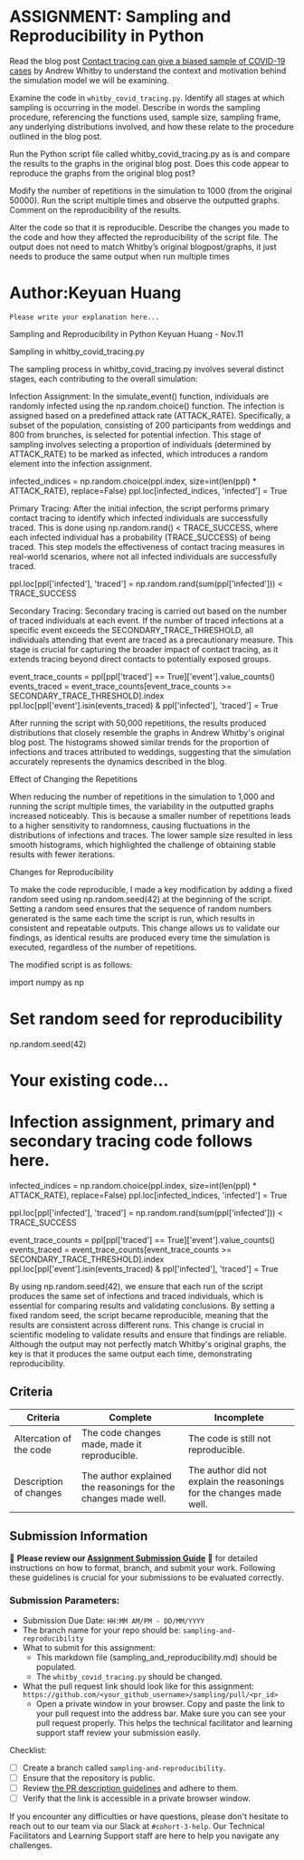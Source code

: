# ASSIGNMENT: Sampling and Reproducibility in Python

Read the blog post [Contact tracing can give a biased sample of COVID-19 cases](https://andrewwhitby.com/2020/11/24/contact-tracing-biased/) by Andrew Whitby to understand the context and motivation behind the simulation model we will be examining.

Examine the code in `whitby_covid_tracing.py`. Identify all stages at which sampling is occurring in the model. Describe in words the sampling procedure, referencing the functions used, sample size, sampling frame, any underlying distributions involved, and how these relate to the procedure outlined in the blog post.

Run the Python script file called whitby_covid_tracing.py as is and compare the results to the graphs in the original blog post. Does this code appear to reproduce the graphs from the original blog post?

Modify the number of repetitions in the simulation to 1000 (from the original 50000). Run the script multiple times and observe the outputted graphs. Comment on the reproducibility of the results.

Alter the code so that it is reproducible. Describe the changes you made to the code and how they affected the reproducibility of the script file. The output does not need to match Whitby’s original blogpost/graphs, it just needs to produce the same output when run multiple times

# Author:Keyuan Huang

```
Please write your explanation here...

```
Sampling and Reproducibility in Python
Keyuan Huang - Nov.11

Sampling in whitby_covid_tracing.py

The sampling process in whitby_covid_tracing.py involves several distinct stages, each contributing to the overall simulation:

Infection Assignment: In the simulate_event() function, individuals are randomly infected using the np.random.choice() function. The infection is assigned based on a predefined attack rate (ATTACK_RATE). Specifically, a subset of the population, consisting of 200 participants from weddings and 800 from brunches, is selected for potential infection. This stage of sampling involves selecting a proportion of individuals (determined by ATTACK_RATE) to be marked as infected, which introduces a random element into the infection assignment.

infected_indices = np.random.choice(ppl.index, size=int(len(ppl) * ATTACK_RATE), replace=False)
ppl.loc[infected_indices, 'infected'] = True

Primary Tracing: After the initial infection, the script performs primary contact tracing to identify which infected individuals are successfully traced. This is done using np.random.rand() < TRACE_SUCCESS, where each infected individual has a probability (TRACE_SUCCESS) of being traced. This step models the effectiveness of contact tracing measures in real-world scenarios, where not all infected individuals are successfully traced.

ppl.loc[ppl['infected'], 'traced'] = np.random.rand(sum(ppl['infected'])) < TRACE_SUCCESS

Secondary Tracing: Secondary tracing is carried out based on the number of traced individuals at each event. If the number of traced infections at a specific event exceeds the SECONDARY_TRACE_THRESHOLD, all individuals attending that event are traced as a precautionary measure. This stage is crucial for capturing the broader impact of contact tracing, as it extends tracing beyond direct contacts to potentially exposed groups.

event_trace_counts = ppl[ppl['traced'] == True]['event'].value_counts()
events_traced = event_trace_counts[event_trace_counts >= SECONDARY_TRACE_THRESHOLD].index
ppl.loc[ppl['event'].isin(events_traced) & ppl['infected'], 'traced'] = True

After running the script with 50,000 repetitions, the results produced distributions that closely resemble the graphs in Andrew Whitby's original blog post. The histograms showed similar trends for the proportion of infections and traces attributed to weddings, suggesting that the simulation accurately represents the dynamics described in the blog.

Effect of Changing the Repetitions

When reducing the number of repetitions in the simulation to 1,000 and running the script multiple times, the variability in the outputted graphs increased noticeably. This is because a smaller number of repetitions leads to a higher sensitivity to randomness, causing fluctuations in the distributions of infections and traces. The lower sample size resulted in less smooth histograms, which highlighted the challenge of obtaining stable results with fewer iterations.

Changes for Reproducibility

To make the code reproducible, I made a key modification by adding a fixed random seed using np.random.seed(42) at the beginning of the script. Setting a random seed ensures that the sequence of random numbers generated is the same each time the script is run, which results in consistent and repeatable outputs. This change allows us to validate our findings, as identical results are produced every time the simulation is executed, regardless of the number of repetitions.

The modified script is as follows:

import numpy as np

# Set random seed for reproducibility
np.random.seed(42)

# Your existing code...

# Infection assignment, primary and secondary tracing code follows here.

infected_indices = np.random.choice(ppl.index, size=int(len(ppl) * ATTACK_RATE), replace=False)
ppl.loc[infected_indices, 'infected'] = True

ppl.loc[ppl['infected'], 'traced'] = np.random.rand(sum(ppl['infected'])) < TRACE_SUCCESS

event_trace_counts = ppl[ppl['traced'] == True]['event'].value_counts()
events_traced = event_trace_counts[event_trace_counts >= SECONDARY_TRACE_THRESHOLD].index
ppl.loc[ppl['event'].isin(events_traced) & ppl['infected'], 'traced'] = True

By using np.random.seed(42), we ensure that each run of the script produces the same set of infections and traced individuals, which is essential for comparing results and validating conclusions.
By setting a fixed random seed, the script became reproducible, meaning that the results are consistent across different runs. This change is crucial in scientific modeling to validate results and ensure that findings are reliable. Although the output may not perfectly match Whitby's original graphs, the key is that it produces the same output each time, demonstrating reproducibility.

## Criteria

|Criteria|Complete|Incomplete|
|--------|----|----|
|Altercation of the code|The code changes made, made it reproducible.|The code is still not reproducible.|
|Description of changes|The author explained the reasonings for the changes made well.|The author did not explain the reasonings for the changes made well.|

## Submission Information

🚨 **Please review our [Assignment Submission Guide](https://github.com/UofT-DSI/onboarding/blob/main/onboarding_documents/submissions.md)** 🚨 for detailed instructions on how to format, branch, and submit your work. Following these guidelines is crucial for your submissions to be evaluated correctly.

### Submission Parameters:
* Submission Due Date: `HH:MM AM/PM - DD/MM/YYYY`
* The branch name for your repo should be: `sampling-and-reproducibility`
* What to submit for this assignment:
    * This markdown file (sampling_and_reproducibility.md) should be populated.
    * The `whitby_covid_tracing.py` should be changed.
* What the pull request link should look like for this assignment: `https://github.com/<your_github_username>/sampling/pull/<pr_id>`
    * Open a private window in your browser. Copy and paste the link to your pull request into the address bar. Make sure you can see your pull request properly. This helps the technical facilitator and learning support staff review your submission easily.

Checklist:
- [ ] Create a branch called `sampling-and-reproducibility`.
- [ ] Ensure that the repository is public.
- [ ] Review [the PR description guidelines](https://github.com/UofT-DSI/onboarding/blob/main/onboarding_documents/submissions.md#guidelines-for-pull-request-descriptions) and adhere to them.
- [ ] Verify that the link is accessible in a private browser window.

If you encounter any difficulties or have questions, please don't hesitate to reach out to our team via our Slack at `#cohort-3-help`. Our Technical Facilitators and Learning Support staff are here to help you navigate any challenges.
